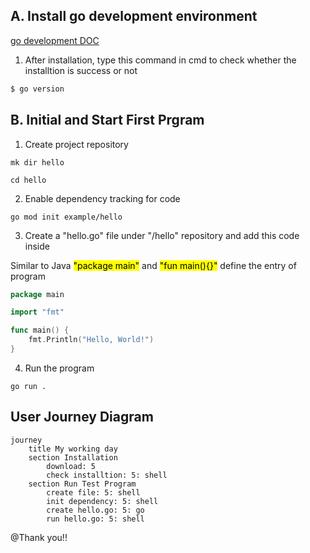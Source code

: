## A. Install go development environment
[go development DOC](https://go.dev/doc/install)

1. After installation, type this command in cmd to check whether the installtion is success or not
```cmd
$ go version
```

## B. Initial and Start First Prgram
1. Create project repository
```shell
mk dir hello
```

```shell
cd hello
```

2. Enable dependency tracking for code
```shell
go mod init example/hello
```

3. Create a "hello.go" file under "/hello" repository and add this code inside

Similar to Java <mark>"package main"</mark> and <mark>"fun main(){}"</mark> define the entry of program
```go
package main

import "fmt"

func main() {
	fmt.Println("Hello, World!")
}

```

4. Run the program
```shell
go run .
```


## User Journey Diagram

```mermaid
journey
    title My working day
    section Installation
        download: 5
        check installtion: 5: shell
    section Run Test Program
        create file: 5: shell
        init dependency: 5: shell
        create hello.go: 5: go
        run hello.go: 5: shell
```

@Thank you!!

